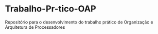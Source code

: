 # Trabalho-Pr-tico-OAP
Repositório para o desenvolvimento do trabalho prático de Organização e Arquitetura de Processadores
